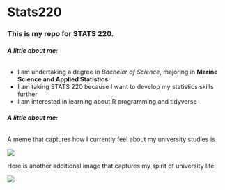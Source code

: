 # Stats220 

### This is my repo for STATS 220. 

###### **A little about me:**

- I am undertaking a degree in *Bachelor of Science*, majoring in **Marine Science and Applied Statistics**
- I am taking STATS 220 because I want to develop my statistics skills further
- I am interested in learning about R programming and tidyverse

###### **A little about me:**

A meme that captures how I currently feel about my university studies is 

![]([https://c.tenor.com/8druEACXtX8AAAAd/tenor.gif](https://i.pinimg.com/originals/00/76/a6/0076a658f86973f34514efff46a40726.gif)) 

Here is another additional image that captures my spirit of university life 

![](https://media.tenor.com/fluAkiutEZYAAAAM/mike-wazowski-monsters-inc.gif)
